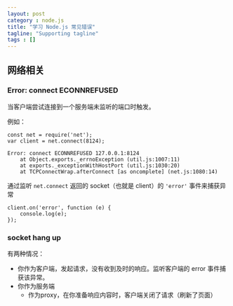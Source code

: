 ```yaml
---
layout: post
category : node.js
title: "学习 Node.js 常见错误"
tagline: "Supporting tagline"
tags : []
---
```


## 网络相关



### Error: connect ECONNREFUSED
当客户端尝试连接到一个服务端未监听的端口时触发。

例如：

```
const net = require('net');
var client = net.connect(8124);
```

```
Error: connect ECONNREFUSED 127.0.0.1:8124
    at Object.exports._errnoException (util.js:1007:11)
    at exports._exceptionWithHostPort (util.js:1030:20)
    at TCPConnectWrap.afterConnect [as oncomplete] (net.js:1080:14)

```

通过监听 `net.connect` 返回的 socket（也就是 client）的 `'error'` 事件来捕获异常

```
client.on('error', function (e) {
    console.log(e);
});
```



### socket hang up
有两种情况：

- 你作为客户端，发起请求，没有收到及时的响应。监听客户端的 error 事件捕获该异常。
- 你作为服务端
    - 作为proxy，在你准备响应内容时，客户端关闭了请求（刷新了页面）

